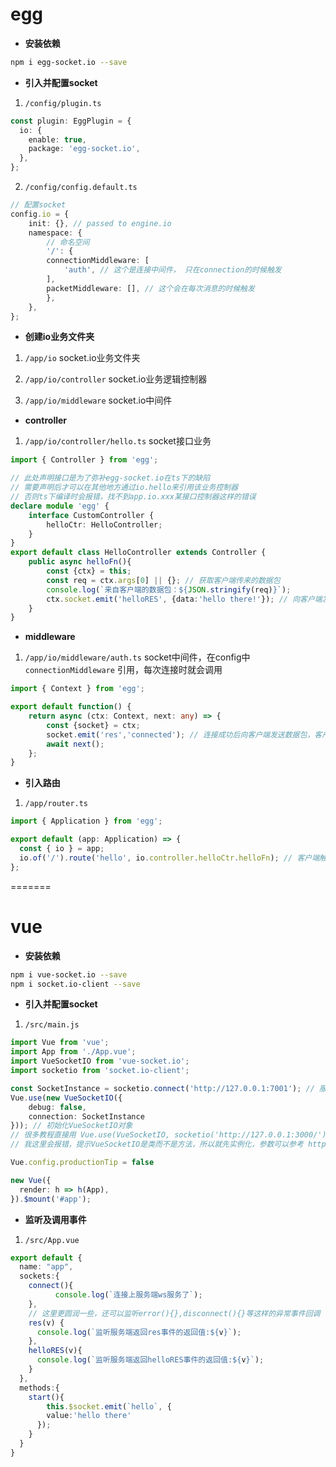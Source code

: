 # egg

* **安装依赖**

```bash
npm i egg-socket.io --save
```

* **引入并配置socket**

1. `/config/plugin.ts`

```TypeScript
const plugin: EggPlugin = {
  io: {
    enable: true,
    package: 'egg-socket.io',
  },
};
```

2. `/config/config.default.ts`

```TypeScript
// 配置socket
config.io = {
    init: {}, // passed to engine.io
    namespace: {
        // 命名空间
        '/': {
        connectionMiddleware: [
            'auth', // 这个是连接中间件， 只在connection的时候触发
        ],
        packetMiddleware: [], // 这个会在每次消息的时候触发
        },
    },
};
```

* **创建io业务文件夹**

1. `/app/io` socket.io业务文件夹

2. `/app/io/controller` socket.io业务逻辑控制器

3. `/app/io/middleware` socket.io中间件

* **controller**

1. `/app/io/controller/hello.ts` socket接口业务

```TypeScript
import { Controller } from 'egg';

// 此处声明接口是为了弥补egg-socket.io在ts下的缺陷
// 需要声明后才可以在其他地方通过io.hello来引用该业务控制器
// 否则ts下编译时会报错，找不到app.io.xxx某接口控制器这样的错误
declare module 'egg' {
    interface CustomController {
        helloCtr: HelloController;
    }
}
export default class HelloController extends Controller {
    public async helloFn(){
        const {ctx} = this;
        const req = ctx.args[0] || {}; // 获取客户端传来的数据包
        console.log(`来自客户端的数据包：${JSON.stringify(req)}`);
        ctx.socket.emit('helloRES', {data:'hello there!'}); // 向客户端发送数据包，客户端需要监听helloRES事件
    }
}
```

* **middleware**

1. `/app/io/middleware/auth.ts` socket中间件，在config中 `connectionMiddleware` 引用，每次连接时就会调用

```TypeScript
import { Context } from 'egg';

export default function() {
    return async (ctx: Context, next: any) => {
        const {socket} = ctx;
        socket.emit('res','connected'); // 连接成功后向客户端发送数据包，客户端需要监听res事件
        await next();
    };
}
```

* **引入路由**

1. `/app/router.ts`

```TypeScript
import { Application } from 'egg';

export default (app: Application) => {
  const { io } = app;
  io.of('/').route('hello', io.controller.helloCtr.helloFn); // 客户端触发远端hello事件，服务端即可调用helloFn业务控制器事件
};
```

=======

# vue

* **安装依赖**

```bash
npm i vue-socket.io --save
npm i socket.io-client --save
```

* **引入并配置socket**

1. `/src/main.js`

```TypeScript
import Vue from 'vue';
import App from './App.vue';
import VueSocketIO from 'vue-socket.io';
import socketio from 'socket.io-client';

const SocketInstance = socketio.connect('http://127.0.0.1:7001'); // 服务端ip地址及端口
Vue.use(new VueSocketIO({
    debug: false,
    connection: SocketInstance
})); // 初始化VueSocketIO对象
// 很多教程直接用 Vue.use(VueSocketIO, socketio('http://127.0.0.1:3000/'), store);
// 我这里会报错，提示VueSocketIO是类而不是方法，所以就先实例化，参数可以参考 https://www.npmjs.com/package/vue-socket.io

Vue.config.productionTip = false

new Vue({
  render: h => h(App),
}).$mount('#app');
```

* **监听及调用事件**

1. `/src/App.vue`

```typescript
export default {
  name: "app",
  sockets:{
    connect(){
          console.log(`连接上服务端ws服务了`);
    },
    // 这里更圆润一些，还可以监听error(){},disconnect(){}等这样的异常事件回调
    res(v) {
      console.log(`监听服务端返回res事件的返回值:${v}`);
    },
    helloRES(v){
      console.log(`监听服务端返回helloRES事件的返回值:${v}`);
    }
  },
  methods:{
    start(){
        this.$socket.emit(`hello`, {
        value:'hello there'
      });
    }
  }
}
```